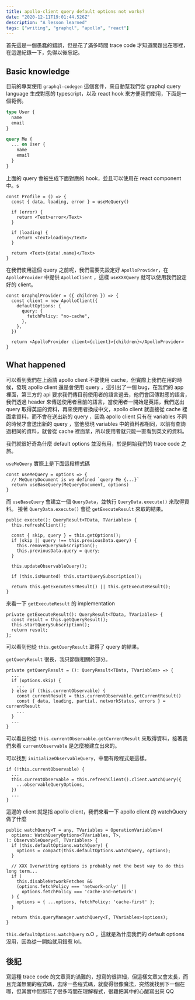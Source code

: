 ```yaml
---
title: apollo-client query default options not works?
date: "2020-12-11T19:01:44.526Z"
description: "A lesson learned"
tags: ["writing", "graphql", "apollo", "react"]
---
```


首先這是一個愚蠢的錯誤，但是花了滿多時間 trace code 才知道問題出在哪裡，在這邊紀錄一下，免得以後忘記。

## Basic knowledge

目前的專案使用 `graphql-codegen` 這個套件，來自動幫我們從 graphql query language 生成對應的 typescript，以及 react hook 來方便我們使用，下面是一個範例。

```graphql
type User {
  name
  email
}

query Me {
  ... on User {
    name
    email
  }
}
```

上面的 query 會被生成下面對應的 hook，並且可以使用在 react component 中。s

```tsx
const Profile = () => {
  const { data, loading, error } = useMeQuery()

  if (error) {
    return <Text>error</Text>
  }

  if (loading) {
    return <Text>loading</Text>
  }

  return <Text>{data!.name}</Text>
}
```

在我們使用這個 query 之前呢，我們需要先設定好 `ApolloProvider`，在 `ApolloProvider` 中提供 `ApolloClient` ，這樣 `useXXXQuery` 就可以使用我們設定好的 client。

```tsx
const GraphqlProvider = ({ children }) => {
  const client = new ApolloClient({
    defaultOptions: {
      query: {
        fetchPolicy: "no-cache",
      },
    },
  })

  return <ApolloProvider client={client}>{children}</ApolloProvider>
}
```

## What happened

可以看到我們在上面請 apollo client 不要使用 cache，但實際上我們在用的時候，發現 apollo client 還是會使用 query ，這引出了一個 bug，在我們的 app 裡面，第三方的 api 要求我們傳目前使用者的語言過去，他們會回傳對應的語言，我們透過 header 來傳送使用者目前的語言，當使用者一開始是英語，我們送出 query 取得英語的資料，再來使用者換成中文，apollo client 就直接從 cache 裡面拿資料，而不會在送出新的 query ，因為 apollo client 只有在 variables 不同的時候才會送出新的 query ，當他發現 variables 中的資料都相同，以前有查詢過相同的資料，就會從 cache 裡面拿，所以使用者就只能一直看到英文的資料。

我們就很好奇為什麼 default options 並沒有用，於是開始我們的 trace code 之旅。

`useMeQuery` 實際上是下面這段程式碼

```tsx
const useMeQuery = options => {
  // MeQueryDocument is we defined `query Me {...}`
  return useBaseQuery(MeQueryDocument, options)
}
```

而 `useBaseQuery` 會建立一個 `QueryData`，並執行 `QueryData.execute()` 來取得資料。
接著 `QueryData.execute()` 會從 `getExecuteResult` 來取的結果。

```tsx
public execute(): QueryResult<TData, TVariables> {
  this.refreshClient();

  const { skip, query } = this.getOptions();
  if (skip || query !== this.previousData.query) {
    this.removeQuerySubscription();
    this.previousData.query = query;
  }

  this.updateObservableQuery();

  if (this.isMounted) this.startQuerySubscription();

  return this.getExecuteSsrResult() || this.getExecuteResult();
}
```

來看一下 `getExecuteResult` 的 implementation

```tsx
private getExecuteResult(): QueryResult<TData, TVariables> {
  const result = this.getQueryResult();
  this.startQuerySubscription();
  return result;
};
```

可以看到他從 `this.getQueryResult` 取得了 query 的結果。

`getQueryResult` 很長，我只節錄相關的部分。

```tsx
private getQueryResult = (): QueryResult<TData, TVariables> => {
  ...
  if (options.skip) {
    ...
  } else if (this.currentObservable) {
    const currentResult = this.currentObservable.getCurrentResult()
    const { data, loading, partial, networkStatus, errors } = currentResult
    ...
  }
  ...
}
```

可以看出他從 `this.currentObservable.getCurrentResult` 來取得資料，接著我們來看 `currentObservable` 是怎麼被建立出來的。

可以找到 `initializeObservableQuery`，中間有段程式是這樣。

```tsx
if (!this.currentObservable) {
  ...
  this.currentObservable = this.refreshClient().client.watchQuery({
    ...observableQueryOptions,
  })
  ...
}
```

這邊的 client 就是指 apollo client，我們來看一下 apollo client 的 watchQuery 做了什麼

```tsx
public watchQuery<T = any, TVariables = OperationVariables>(
  options: WatchQueryOptions<TVariables, T>,
): ObservableQuery<T, TVariables> {
  if (this.defaultOptions.watchQuery) {
    options = compact(this.defaultOptions.watchQuery, options);
  }

  // XXX Overwriting options is probably not the best way to do this long term...
  if (
    this.disableNetworkFetches &&
    (options.fetchPolicy === 'network-only' ||
      options.fetchPolicy === 'cache-and-network')
  ) {
    options = { ...options, fetchPolicy: 'cache-first' };
  }

  return this.queryManager.watchQuery<T, TVariables>(options);
}
```

`this.defaultOptions.watchQuery` o.O ，這就是為什麼我們的 default options 沒用，因為從一開始就用錯惹 lol。

## 後記

寫這種 trace code 的文章真的滿難的，想寫的很詳細，但這樣文章又會太長，而且充滿無關的程式碼，去除一些程式碼，就變得很像魔法，突然就找到下一個在哪，但其實中間都花了很多時間在理解程式，很難把其中的心酸寫出來 QQ
